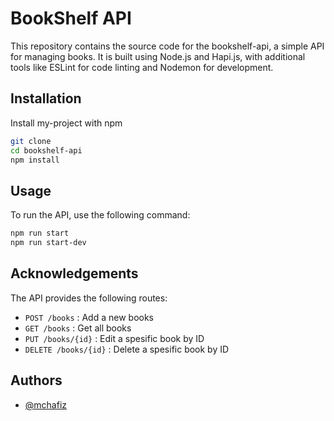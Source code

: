 
# BookShelf API

This repository contains the source code for the bookshelf-api, a simple API for managing books. It is built using Node.js and Hapi.js, with additional tools like ESLint for code linting and Nodemon for development.




## Installation

Install my-project with npm

```bash
git clone
cd bookshelf-api
npm install
```
    
## Usage

 To run the API, use the following command:

```bash
npm run start
npm run start-dev
```
    
## Acknowledgements
The API provides the following routes:
 - `POST /books` : Add a new books
 - `GET /books` : Get all books
 - `PUT /books/{id}` : Edit a spesific book by ID
 - `DELETE /books/{id}` : Delete  a spesific book by ID


## Authors

- [@mchafiz](https://www.github.com/mchafiz)

